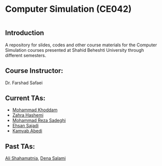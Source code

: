 # Computer Simulation (CE042)


<p align="center">
  <img src="">	
</p>

## Introduction

A repository for slides, codes and other course materials for the Computer Simulation courses presented at Shahid Beheshti University through different semesters.

## Course Instructor:
Dr. Farshad Safaei

## Current TAs:
* [Mohammad Khoddam](https://github.com/mkh2097)
* [Zahra Hashemi](https://github.com/zahra-zibzee)
* [Mohammad Reza Sadeghi](https://github.com/MRSadeghi78)
* [Ehsan Sajadi](https://github.com/ehsansajadi)
* [Kamyab Abedi](https://github.com/b4ym4k)



## Past TAs:
[Ali Shahamatnia](https://github.com/alishahamatnia), [Dena Salami](https://github.com/dena99)

